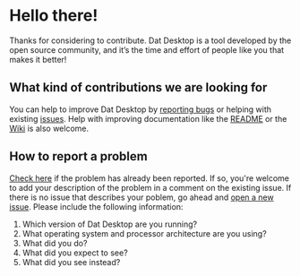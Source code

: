 # Hello there!

Thanks for considering to contribute. Dat Desktop is a tool developed by the open source community, and it’s the time and effort of people like you that makes it better!

## What kind of contributions we are looking for

You can help to improve Dat Desktop by [reporting bugs](https://github.com/datproject/dat-desktop/issues) or helping with existing [issues](https://github.com/datproject/dat-desktop/issues). Help with improving documentation like the [README](https://github.com/datproject/dat-desktop/blob/master/README.md) or the [Wiki](https://github.com/datproject/dat-desktop/wiki) is also welcome.

## How to report a problem

[Check here](https://github.com/datproject/dat-desktop/issues) if the problem has already been reported. If so, you're welcome to add your description of the problem in a comment on the existing issue.
If there is no issue that describes your poblem, go ahead and [open a new issue](https://github.com/datproject/dat-desktop/issues/new). Please include the following information:

1. Which version of Dat Desktop are you running?
2. What operating system and processor architecture are you using?
3. What did you do?
4. What did you expect to see?
5. What did you see instead?
